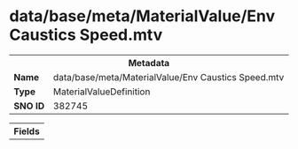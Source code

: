 <h1>data/base/meta/MaterialValue/Env Caustics Speed.mtv</h1><table><tr><th colspan="100%">Metadata</th></tr><tr><td><b>Name</b></td><td>data/base/meta/MaterialValue/Env Caustics Speed.mtv</td></tr><tr><td><b>Type</b></td><td>MaterialValueDefinition</td></tr><tr><td><b>SNO ID</b></td><td>382745</td></tr></table>

<table><tr><th colspan="100%">Fields</th></tr></table>

